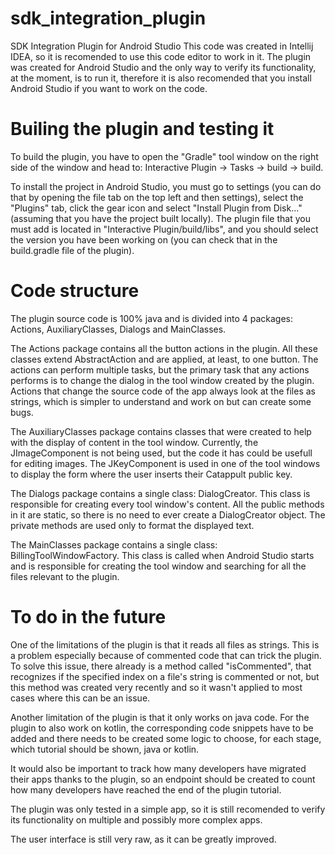 # sdk_integration_plugin
SDK Integration Plugin for Android Studio 
This code was created in Intellij IDEA, so it is recomended to use this code editor to work in it.
The plugin was created for Android Studio and the only way to verify its functionality, at the moment, is to run it, 
therefore it is also recomended that you install Android Studio if you want to work on the code.

# Builing the plugin and testing it
To build the plugin, you have to open the "Gradle" tool window on the right side of the window and head to: Interactive Plugin -> Tasks -> build -> build.

To install the project in Android Studio, you must go to settings (you can do that by opening the file tab on the top left and then settings), select the
"Plugins" tab, click the gear icon and select "Install Plugin from Disk..." (assuming that you have the project built locally).
The plugin file that you must add is located in "Interactive Plugin/build/libs", and you should select the version you have been working on (you can check that in the build.gradle file of the plugin).

# Code structure
The plugin source code is 100% java and is divided into 4 packages: Actions, AuxiliaryClasses, Dialogs and MainClasses.

The Actions package contains all the button actions in the plugin. All these classes extend AbstractAction and are applied, at least, to one button.
The actions can perform multiple tasks, but the primary task that any actions performs is to change the dialog in the tool window created by the plugin.
Actions that change the source code of the app always look at the files as strings, which is simpler to understand and work on but can create some bugs.

The AuxiliaryClasses package contains classes that were created to help with the display of content in the tool window. Currently, the JImageComponent is not
being used, but the code it has could be usefull for editing images. The JKeyComponent is used in one of the tool windows to display the form where the user
inserts their Catappult public key.

The Dialogs package contains a single class: DialogCreator. This class is responsible for creating every tool window's content. All the public methods in it are
static, so there is no need to ever create a DialogCreator object. The private methods are used only to format the displayed text.

The MainClasses package contains a single class: BillingToolWindowFactory. This class is called when Android Studio starts and is responsible for creating the
tool window and searching for all the files relevant to the plugin.

# To do in the future
One of the limitations of the plugin is that it reads all files as strings. This is a problem especially because of commented code that can trick the plugin.
To solve this issue, there already is a method called "isCommented", that recognizes if the specified index on a file's string is commented or not, but
this method was created very recently and so it wasn't applied to most cases where this can be an issue.

Another limitation of the plugin is that it only works on java code. For the plugin to also work on kotlin, the corresponding code snippets have to be added
and there needs to be created some logic to choose, for each stage, which tutorial should be shown, java or kotlin.

It would also be important to track how many developers have migrated their apps thanks to the plugin, so an endpoint should be created to count how many
developers have reached the end of the plugin tutorial.

The plugin was only tested in a simple app, so it is still recomended to verify its functionality on multiple and possibly more complex apps.

The user interface is still very raw, as it can be greatly improved.

